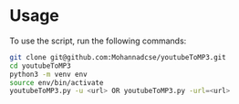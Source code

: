 # Usage 
To use the script, run the following commands:
```sh
git clone git@github.com:Mohannadcse/youtubeToMP3.git
cd youtubeToMP3
python3 -m venv env
source env/bin/activate
youtubeToMP3.py -u <url> OR youtubeToMP3.py -url=<url>
```


